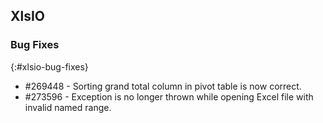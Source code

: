 ## XlsIO

### Bug Fixes
{:#xlsio-bug-fixes}

* \#269448 - Sorting grand total column in pivot table is now correct.
* \#273596 - Exception is no longer thrown while opening Excel file with invalid named range.
